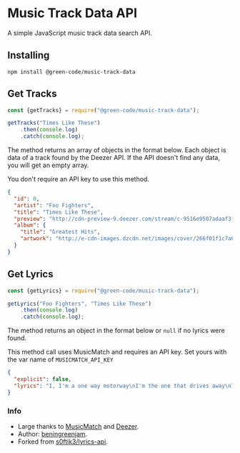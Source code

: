 # Music Track Data API
A simple JavaScript music track data search API.

## Installing
```
npm install @green-code/music-track-data
```

## Get Tracks
```javascript
const {getTracks} = require("@green-code/music-track-data");

getTracks("Times Like These")
    .then(console.log)
    .catch(console.log);
```

The method returns an array of objects in the format below. Each object is data of a track found by the Deezer API.
If the API doesn't find any data, you will get an empty array.

You don't require an API key to use this method.

```json
{
  "id": 0,
  "artist": "Foo Fighters",
  "title": "Times Like These",
  "preview": "http://cdn-preview-9.deezer.com/stream/c-9516e9507adaaf3f0fa2354c816adeb8-5.mp3",
  "album": {
    "title": "Greatest Hits",
    "artwork": "http://e-cdn-images.dzcdn.net/images/cover/266f01f1c7a04843d11cd08f9c07d11f/1000x1000-000000-80-0-0.jpg"
  }
}
```

## Get Lyrics
```javascript
const {getLyrics} = require("@green-code/music-track-data");

getLyrics("Foo Fighters", "Times Like These")
    .then(console.log)
    .catch(console.log);
```
The method returns an object in the format below or `null` if no lyrics were found.

This method call uses MusicMatch and requires an API key. Set yours with the var name of `MUSICMATCH_API_KEY`

```json
{
  "explicit": false,
  "lyrics": "I, I'm a one way motorway\nI'm the one that drives away\nThen follows you back home\nI, I'm a street light shining\nI'm a wild light blinding bright\nBurning off alone..."
}
```

### Info
* Large thanks to [MusicMatch](https://www.musixmatch.com/) and [Deezer](https://deezer.com/).
* Author: [beningreenjam](https://github.com/beningreenjam).
* Forked from [s0ftik3/lyrics-api](https://github.com/s0ftik3/lyrics-api).